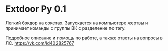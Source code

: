 # Extdoor Py 0.1
Легкий бэкдор на сокетах. Запускается на компьютере жертвы и принимает команды с группы ВК с разделение по тэгу.

Подробное описание и помощь по работе, а также ответы на вопросы в ЛС. https://vk.com/id402825767
